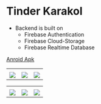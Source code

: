 # Tinder Karakol

+ Backend is built on
  + Firebase Authentication
  + Firebase Cloud-Storage
  + Firebase Realtime Database

[Anroid Apk](https://drive.google.com/drive/folders/1F6rqRSiczG_B6GQAPkRxZh09hUUThbk2?usp=sharing) 

 
<table>
  <tr>
     <td></td>
     <td></td>
     <td></td>
  </tr>
  <tr>
    <td valign="top"><img src="https://user-images.githubusercontent.com/105007162/200297145-aa28a339-c334-4ba6-8560-1067dc1da39f.gif"></td>
    <td valign="top"><img src="https://user-images.githubusercontent.com/105007162/200298625-e3033e24-006a-46f3-9f00-f7453e82781b.gif"></td>
    <td valign="top"><img src="https://user-images.githubusercontent.com/105007162/200299493-4047e211-c47f-44c1-a93b-7a468d139f00.gif"></td>
  </tr>
 </table>
 
 <table>
  <tr>
     <td></td>
     <td></td>
     <td></td>
  </tr>
  <tr>
    <td valign="top"><img src="https://user-images.githubusercontent.com/105007162/200300178-d7360200-d970-483e-9ca9-c1ac8d152ab3.jpg"></td>
    <td valign="top"><img src="https://user-images.githubusercontent.com/105007162/200912819-b69cfbd0-2b51-497c-ae31-1c6102d84457.jpg"></td>
    <td valign="top"><img src="https://user-images.githubusercontent.com/105007162/200300470-5fa5e7bc-cd2c-409e-b452-73430b991dd3.jpg"></td>
  </tr>
 </table>


